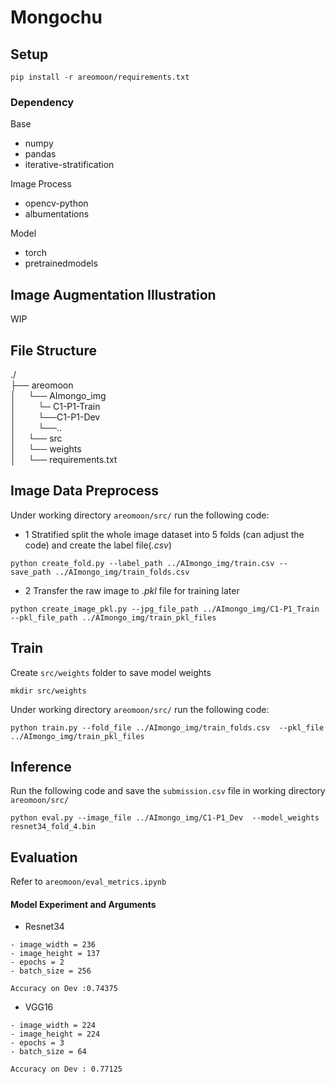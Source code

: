 # Mongochu

## Setup 
```
pip install -r areomoon/requirements.txt
```

### Dependency
Base
- numpy
- pandas
- iterative-stratification

Image Process
- opencv-python
- albumentations

Model
- torch
- pretrainedmodels

## Image Augmentation Illustration
WIP

## File Structure
 ./   
├── areomoon       
│&nbsp;&nbsp;&nbsp;&nbsp;&nbsp;└── AImongo_img      
│&nbsp;&nbsp;&nbsp;&nbsp;&nbsp;&nbsp;&nbsp;&nbsp;&nbsp;└─ C1-P1-Train  
│&nbsp;&nbsp;&nbsp;&nbsp;&nbsp;&nbsp;&nbsp;&nbsp;&nbsp;└──C1-P1-Dev  
│&nbsp;&nbsp;&nbsp;&nbsp;&nbsp;&nbsp;&nbsp;&nbsp;&nbsp;└──..      
│&nbsp;&nbsp;&nbsp;&nbsp;&nbsp;└── src   
│&nbsp;&nbsp;&nbsp;&nbsp;&nbsp;└── weights  
│&nbsp;&nbsp;&nbsp;&nbsp;&nbsp;└── requirements.txt
   

## Image Data Preprocess

Under working directory ```areomoon/src/``` run the following code:

- 1 Stratified split the whole image dataset into 5 folds (can adjust the code) and create the label file(*.csv*)
```
python create_fold.py --label_path ../AImongo_img/train.csv --save_path ../AImongo_img/train_folds.csv
```

- 2 Transfer the raw image to *.pkl*  file for training later 

```
python create_image_pkl.py --jpg_file_path ../AImongo_img/C1-P1_Train --pkl_file_path ../AImongo_img/train_pkl_files
```

## Train

Create ```src/weights``` folder to save model weights
```
mkdir src/weights
```

Under working directory ```areomoon/src/``` run the following code:
```
python train.py --fold_file ../AImongo_img/train_folds.csv  --pkl_file ../AImongo_img/train_pkl_files
```

## Inference
Run the following code and save the ```submission.csv``` file in working directory ```areomoon/src/```
```
python eval.py --image_file ../AImongo_img/C1-P1_Dev  --model_weights resnet34_fold_4.bin
```

## Evaluation 

Refer to ```areomoon/eval_metrics.ipynb```
   
#### Model Experiment and Arguments 
- Resnet34  
```
- image_width = 236
- image_height = 137
- epochs = 2
- batch_size = 256  

Accuracy on Dev :0.74375
``` 
 
- VGG16 
```
- image_width = 224
- image_height = 224
- epochs = 3
- batch_size = 64    

Accuracy on Dev : 0.77125
``` 